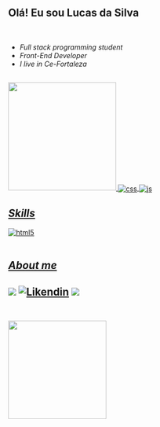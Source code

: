 <h2> Olá! Eu sou Lucas da Silva </h2> <br/>

<ul>
 <li><em>Full stack programming student</em></li>
 <li><em>Front-End Developer</em></li>
 <li><em>I live in Ce-Fortaleza</em></li>
</ul>

##

<div>
  <a href="https://github.com/LucasDev23">
  <img height="220em" src="https://github-readme-stats.vercel.app/api?username=LucasDev23&show_icons=true&theme=dark&include_all_commits=true&count_private=true"/>
  <img align="center" alt="css" src="https://img.shields.io/badge/CSS3-1572B6?style=for-the-badge&logo=css3&logoColor=white" />
  <img align="center" alt="js" src="https://img.shields.io/badge/JavaScript-F7DF1E?style=for-the-badge&logo=javascript&logoColor=black" />
</div>

 <h2><em>Skills</em></h2>
 
 <img align="center" alt="html5" src="https://img.shields.io/badge/HTML5-E34F26?style=for-the-badge&logo=html5&logoColor=white" />

</br>
</br>

<h2><em>About me</em><h2>

<a href="https://instagram.com/_lucassl2" target="_blank"><img src="https://img.shields.io/badge/-Instagram-%23E4405F?style=for-the-badge&logo=instagram&logoColor=white" target="_blank"></a>
[![Likendin](https://img.shields.io/badge/LinkedIn-0077B5?style=for-the-badge&logo=linkedin&logoColor=white)](https://www.linkedin.com/in/lucas-da-silva-lima-479133232/)
<a href = "mailto:lucasdasilvalima2757@gmail.com"><img src="https://img.shields.io/badge/-Gmail-%23333?style=for-the-badge&logo=gmail&logoColor=white" target="_blank"></a>

</div>
<div style="display: inline_block"><br>
  <img height="200" src="https://www.digitalhouse.com/br/blog/content/images/2022/08/Come-ar-com-Java.gif">
</div>
